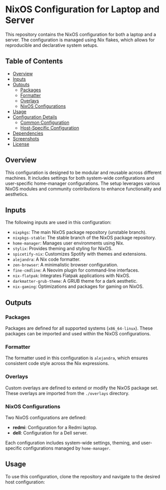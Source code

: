 # NixOS Configuration for Laptop and Server

This repository contains the NixOS configuration for both a laptop and a server. The configuration is managed using Nix flakes, which allows for reproducible and declarative system setups.

## Table of Contents

- [Overview](#overview)
- [Inputs](#inputs)
- [Outputs](#outputs)
  - [Packages](#packages)
  - [Formatter](#formatter)
  - [Overlays](#overlays)
  - [NixOS Configurations](#nixos-configurations)
- [Usage](#usage)
- [Configuration Details](#configuration-details)
  - [Common Configuration](#common-configuration)
  - [Host-Specific Configuration](#host-specific-configuration)
- [Dependencies](#dependencies)
- [Screenshots](#screenshots)
- [License](#license)

## Overview

This configuration is designed to be modular and reusable across different machines. It includes settings for both system-wide configurations and user-specific home-manager configurations. The setup leverages various NixOS modules and community contributions to enhance functionality and aesthetics.

## Inputs

The following inputs are used in this configuration:

- `nixpkgs`: The main NixOS package repository (unstable branch).
- `nixpkgs-stable`: The stable branch of the NixOS package repository.
- `home-manager`: Manages user environments using Nix.
- `stylix`: Provides theming and styling for NixOS.
- `spicetify-nix`: Customizes Spotify with themes and extensions.
- `alejandra`: A Nix code formatter.
- `zen-browser`: A minimalistic browser configuration.
- `fine-cmdline`: A Neovim plugin for command-line interfaces.
- `nix-flatpak`: Integrates Flatpak applications with NixOS.
- `darkmatter-grub-theme`: A GRUB theme for a dark aesthetic.
- `nix-gaming`: Optimizations and packages for gaming on NixOS.

## Outputs

### Packages

Packages are defined for all supported systems (`x86_64-linux`). These packages can be imported and used within the NixOS configurations.

### Formatter

The formatter used in this configuration is `alejandra`, which ensures consistent code style across the Nix expressions.

### Overlays

Custom overlays are defined to extend or modify the NixOS package set. These overlays are imported from the `./overlays` directory.

### NixOS Configurations

Two NixOS configurations are defined:

- **redmi**: Configuration for a Redmi laptop.
- **dell**: Configuration for a Dell server.

Each configuration includes system-wide settings, theming, and user-specific configurations managed by `home-manager`.

## Usage

To use this configuration, clone the repository and navigate to the desired host configuration:


